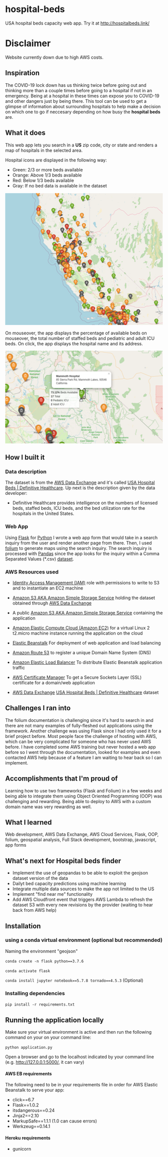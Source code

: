 # hospital-beds
USA hospital beds capacity web app. Try it at http://hospitalbeds.link/

# Disclaimer
Website currently down due to high AWS costs.

## Inspiration
The COVID-19 lock down has us thinking twice before going out and thinking more than a couple times before going to a hospital if not in an emergency. Being at a hospital in these times can expose you to COVID-19 and other dangers just by being there. This tool can be used to get a glimpse of information about surrounding hospitals to help make a decision on which one to go if neccesary depending on how busy the **hospital beds** are.

## What it does
This web app lets you search in a **US** zip code, city or state and renders a map of hospitals in the selected area.

Hospital icons are displayed in the following way:
- Green: 2/3 or more beds available
- Orange: Above 1/3 beds available
- Red: Below 1/3 beds available
- Gray: If no bed data is available in the dataset

![LA Demo Zoomed out](screenshots/demo_state_california.png)

On mouseover, the app displays the percentage of available beds on mouseover, the total number of staffed beds and pediatric and adult ICU beds. On click, the app displays the hospital name and its address.

![LA Demo Zoomed in](screenshots/demo_zoomed.png)

## How I built it
### Data description
The dataset is from the [AWS Data Exchange](https://console.aws.amazon.com/dataexchange/home?region=us-east-1#/products) and it's called [USA Hospital Beds | Definitive Healthcare](https://aws.amazon.com/marketplace/pp/prodview-yivxd2owkloha?ref_=srh_res_product_title). Up next is the description given by the data developer:
- Definitive Healthcare provides intelligence on the numbers of licensed beds, staffed beds, ICU beds, and the bed utilization rate for the hospitals in the United States.

### Web App
Using [Flask](https://flask.palletsprojects.com/en/1.1.x/) for [Python](https://www.python.org/) I wrote a web app form that would take in a search inquiry from the user and render another page from there. Then, I used [folium](https://python-visualization.github.io/folium/) to generate maps using the search inquiry. The search inquiry is processed with [Pandas](https://pandas.pydata.org/) since the app looks for the inquiry within a Comma Separated Values (*.csv) [dataset](https://aws.amazon.com/marketplace/pp/prodview-yivxd2owkloha?ref_=srh_res_product_title).

### AWS Resources used

- [Identity Access Management (IAM)](https://aws.amazon.com/iam/) role with permissions to write to S3 and to instantiate an EC2 machine

- [Amazon S3 AKA Amazon Simple Storage Service](https://aws.amazon.com/s3/) holding the dataset obtained through [AWS Data Exchange](https://console.aws.amazon.com/dataexchange/home?region=us-east-1#/products)

- A public [Amazon S3 AKA Amazon Simple Storage Service](https://aws.amazon.com/s3/) containing the application

- [Amazon Elastic Compute Cloud (Amazon EC2)](https://aws.amazon.com/ec2/) for a virtual Linux 2 t2.micro machine instance running the application on the cloud

- [Elastic Beanstalk](https://aws.amazon.com/elasticbeanstalk/) For deployment of web application and load balancing

- [Amazon Route 53](https://aws.amazon.com/route53/) to register a unique Domain Name System (DNS)

- [Amazon Elastic Load Balancer](https://aws.amazon.com/elasticloadbalancing/) To distribute Elastic Beanstalk application traffic

- [AWS Certificate Manager](https://console.aws.amazon.com/acm/home?region=us-east-1#/) To get a Secure Sockets Layer (SSL) certificate for a domain/web application

- [AWS Data Exchange](https://console.aws.amazon.com/dataexchange/home?region=us-east-1#/products) [USA Hospital Beds | Definitive Healthcare](https://aws.amazon.com/marketplace/pp/prodview-yivxd2owkloha?ref_=srh_res_product_title) dataset

## Challenges I ran into
The folium documentation is challenging since it's hard to search in and there are not many examples of fully-fleshed out applications using the framework. Another challenge was using Flask since I had only used it for a brief project before. Most people face the challenge of hosting with AWS, which can be very complicated for someone who has never used AWS before. I have completed some AWS training but never hosted a web app before so I went through the documentation, looked for examples and even contacted AWS help because of a feature I am waiting to hear back so I can implement.

## Accomplishments that I'm proud of
Learning how to use two frameworks (Flask and Folium) in a few weeks and being able to integrate them using Object Oriented Programming (OOP) was challenging and rewarding. Being able to deploy to AWS with a custom domain name was very rewarding as well.

## What I learned
Web development, AWS Data Exchange, AWS Cloud Services, Flask, OOP, folium, geospatial analysis, Full Stack development, bootstrap, javascript, app forms

## What's next for Hospital beds finder
- Implement the use of geopandas to be able to exploit the geojson dataset version of the data
- Dailyt bed capacity predictions using machine learning
- Integrate multiple data sources to make the app not limited to the US
- Implement "find near me" functionality
- Add AWS Cloudfront event that triggers AWS Lambda to refresh the dataset S3 with every new revisions by the provider (waiting to hear back from AWS help)

## Installation
### using a conda virtual environment (optional but recommended)
Naming the environment "geojson"

`conda create -n flask python==3.7.6`

`conda activate flask`

`conda install jupyter notebook==5.7.8 tornado==4.5.3` (Optional)

### Installing dependencies
`pip install -r requirements.txt`

## Running the application locally

Make sure your virtual environment is active and then run the following command on your on your command line:

`python application.py`

Open a browser and go to the localhost indicated by your command line (e.g. http://127.0.0.1:5000/, it can vary)

#### AWS EB requirements
The following need to be in your requirements file in order for AWS Elastic Beanstalk to serve your app:
- click==6.7
- Flask==1.0.2
- itsdangerous==0.24
- Jinja2==2.10
- MarkupSafe==1.1.1 (1.0 can cause errors)
- Werkzeug==0.14.1

#### Heroku requirements
- gunicorn
